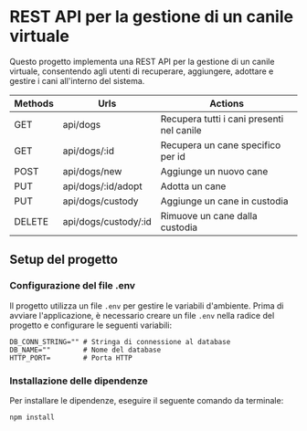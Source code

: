 # REST API per la gestione di un canile virtuale

Questo progetto implementa una REST API per la gestione di un canile virtuale, consentendo agli utenti di recuperare, aggiungere, adottare e gestire i cani all'interno del sistema.

| Methods | Urls                 | Actions                                   |
| ------- | -------------------- | ----------------------------------------- |
| GET     | api/dogs             | Recupera tutti i cani presenti nel canile |
| GET     | api/dogs/:id         | Recupera un cane specifico per id         |
| POST    | api/dogs/new         | Aggiunge un nuovo cane                    |
| PUT     | api/dogs/:id/adopt   | Adotta un cane                            |
| PUT     | api/dogs/custody     | Aggiunge un cane in custodia              |
| DELETE  | api/dogs/custody/:id | Rimuove un cane dalla custodia            |

## Setup del progetto

### Configurazione del file .env

Il progetto utilizza un file `.env` per gestire le variabili d'ambiente. Prima di avviare l'applicazione, è necessario creare un file `.env` nella radice del progetto e configurare le seguenti variabili:

```
DB_CONN_STRING="" # Stringa di connessione al database
DB_NAME=""        # Nome del database
HTTP_PORT=        # Porta HTTP
```

### Installazione delle dipendenze

Per installare le dipendenze, eseguire il seguente comando da terminale:

```
npm install
```
